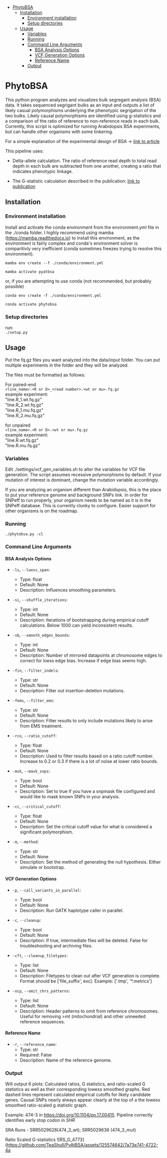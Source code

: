 - [PhytoBSA](#phytobsa)
  - [Installation](#installation)
    - [Environment installation](#environment-installation)
    - [Setup directories](#setup-directories)
  - [Usage](#usage)
    - [Variables](#variables)
    - [Running](#running)
    - [Command Line Arguments](#command-line-arguments)
      - [BSA Analysis Options](#bsa-analysis-options)
      - [VCF Generation Options](#vcf-generation-options)
      - [Reference Name](#reference-name)
    - [Output](#output)
# PhytoBSA

This python program analyzes and visualizes bulk segregant analysis (BSA) data. It takes sequenced segrigant bulks as an input and outputs a list of likely casual polymorphisms underlying the phenotypic segrigation of the two bulks. Likely causal polymorphisms are identified using g-statistics and a comparison of the ratio of reference to non-reference reads in each bulk. Currently, this script is optimized for running Arabidopsis BSA experiments, but can handle other organisms with some tinkering.

For a simple explanation of the experimental design of BSA -> [link to article](https://doi.org/10.1104/pp.17.00415)

This pipeline uses:

  - Delta-allele calculation. The ratio of reference read depth to total read depth in each bulk are subtracted from one another, creating a ratio that indicates phenotypic linkage.
  
  - The G-statistic calculation described in the publication: [link to publication](https://doi.org/10.1186/s12859-020-3435-8)

## Installation
### Environment installation
Install and activate the conda environment from the environment.yml file in the ./conda folder. I highly recommend using mamba (https://mamba.readthedocs.io) to install this environment, as the environment is fairly complex and conda's environment solver is comparitivly very inefficient (conda sometimes freezes trying to resolve this environment).

`mamba env create --f ./conda/environment.yml`

`mamba activate pyatbsa`

or, if you are attempting to use conda (not recommended, but probably possible)

`conda env create -f ./conda/environment.yml`

`conda activate phytobsa`

### Setup directories
run:  
`./setup.py`

## Usage
Put the fq.gz files you want analyzed into the data/input folder. You can put 
multiple experiments in the folder and they will be analyzed. 

The files must be formatted as follows:  
  
  For paired-end  
  `<line_name>.<R or D>_<read number>.<wt or mu>.fq.gz`  
    example experiment:  
    "line.R_1.wt.fq.gz"  
    "line.R_2.wt.fq.gz"   
    "line.R_1.mu.fq.gz"   
    "line.R_2.mu.fq.gz"   
  
  for unpaired  
  `<line_name>.<R or D>.<wt or mu>.fq.gz`  
    example experiment:    
    "line.R.wt.fq.gz"  
    "line.R.mu.fq.gz"       

 ### Variables
 Edit ./settings/vcf_gen_variables.sh to alter the variables for VCF file generation. The script assumes recessive polymorphisms by default. If your mutation of interest is dominant, change the mutation variable accordingly. 

 If you are analyzing an organism different than Arabidopsis, this is the place to put your reference genome and background SNPs link. In order for SNPeff to run properly, your organism needs to be named as it is in the SNPeff database. This is currently clunky to configure. Easier support for other organisms is on the roadmap. 

### Running
 
 `./phytobsa.py -cl` 

### Command Line Arguments

#### BSA Analysis Options
- `-ls`, `--loess_span`: 
  - Type: float
  - Default: None
  - Description: Influences smoothing parameters.

- `-si`, `--shuffle_iterations`: 
  - Type: int
  - Default: None
  - Description: Iterations of bootstrapping during empirical cutoff calculations. Below 1000 can yield inconsistent results.

- `-sb`, `--smooth_edges_bounds`: 
  - Type: int
  - Default: None
  - Description: Number of mirrored datapoints at chromosome edges to correct for loess edge bias. Increase if edge bias seems high.

- `-fin`, `--filter_indels`: 
  - Type: str
  - Default: None
  - Description: Filter out insertion-deletion mutations.

- `-fems`, `--filter_ems`: 
  - Type: str
  - Default: None
  - Description: Filter results to only include mutations likely to arise from EMS treatment.

- `-rco`, `--ratio_cutoff`: 
  - Type: float
  - Default: None
  - Description: Used to filter results based on a ratio cutoff number. Increase to 0.2 or 0.3 if there is a lot of noise at lower ratio bounds.

- `-msk`, `--mask_snps`: 
  - Type: bool
  - Default: None
  - Description: Set to true if you have a snpmask file configured and would like to mask known SNPs in your analysis.

- `-cc`, `--critical_cutoff`: 
  - Type: float
  - Default: None
  - Description: Set the critical cutoff value for what is considered a significant polymorphism.

- `-m`, `--method`: 
  - Type: str
  - Default: None
  - Description: Set the method of generating the null hypothesis. Either simulate or bootstrap.

#### VCF Generation Options

- `-p`, `--call_variants_in_parallel`: 
  - Type: bool
  - Default: None
  - Description: Run GATK haplotype caller in parallel.

- `-c`, `--cleanup`: 
  - Type: bool
  - Default: None
  - Description: If true, intermediate files will be deleted. False for troubleshooting and archiving files.

- `-cft`, `--cleanup_filetypes`: 
  - Type: list
  - Default: None
  - Description: Filetypes to clean out after VCF generation is complete. Format should be ['file_suffix', exc]. Example: ['.tmp', '*.metrics']

- `-ocp`, `--omit_chrs_patterns`: 
  - Type: list
  - Default: None
  - Description: Header patterns to omit from reference chromosomes. Useful for removing >mt (mitochondrial) and other unneeded reference sequences.


#### Reference Name

- `-r`, `--reference_name`: 
  - Type: str
  - Required: False
  - Description: Name of the reference genome.


### Output

Will output 6 plots: Calculated ratios, G statistics, and ratio-scaled G statistics as well as their corresponding lowess smoothed graphs. Red dashed lines represent calculated empirical cutoffs for likely candidate genes. Causal SNPs nearly always appear clearly at the top of a the lowess smoothed ratio-scaled g statistic graph. 

Example: 474-3 in https://doi.org/10.1104/pp.17.00415. Pipeline correctly identifies early stop codon in *SHR*

SRA Runs - SRR5029628(474_3_wt); SRR5029636 (474_3_mut) 

Ratio Scaled G-statistics
![RS_G_4773](https://github.com/TeaShull/PyAtBSA/assets/125574642/7a73e741-4722-4a



